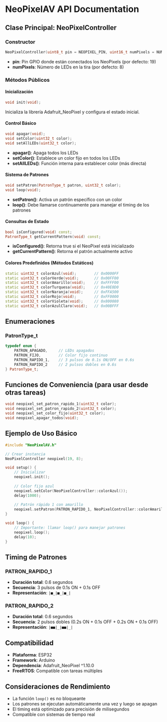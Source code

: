 # NeoPixelAV API Documentation

## Clase Principal: NeoPixelController

### Constructor
```cpp
NeoPixelController(uint8_t pin = NEOPIXEL_PIN, uint16_t numPixels = NUMPIXELS);
```
- **pin**: Pin GPIO donde están conectados los NeoPixels (por defecto: 19)
- **numPixels**: Número de LEDs en la tira (por defecto: 8)

### Métodos Públicos

#### Inicialización
```cpp
void init(void);
```
Inicializa la librería Adafruit_NeoPixel y configura el estado inicial.

#### Control Básico
```cpp
void apagar(void);
void setColor(uint32_t color);
void setAllLEDs(uint32_t color);
```
- **apagar()**: Apaga todos los LEDs
- **setColor()**: Establece un color fijo en todos los LEDs
- **setAllLEDs()**: Función interna para establecer color (más directa)

#### Sistema de Patrones
```cpp
void setPatron(PatronType_t patron, uint32_t color);
void loop(void);
```
- **setPatron()**: Activa un patrón específico con un color
- **loop()**: Debe llamarse continuamente para manejar el timing de los patrones

#### Consultas de Estado
```cpp
bool isConfigured(void) const;
PatronType_t getCurrentPattern(void) const;
```
- **isConfigured()**: Retorna true si el NeoPixel está inicializado
- **getCurrentPattern()**: Retorna el patrón actualmente activo

#### Colores Predefinidos (Métodos Estáticos)
```cpp
static uint32_t colorAzul(void);        // 0x0000FF
static uint32_t colorVerde(void);       // 0x00FF00
static uint32_t colorAmarillo(void);    // 0xFFFF00
static uint32_t colorTurquesa(void);    // 0x40E0D0
static uint32_t colorNaranja(void);     // 0xFFA500
static uint32_t colorRojo(void);        // 0xFF0000
static uint32_t colorVioleta(void);     // 0x800080
static uint32_t colorAzulClaro(void);   // 0x00BFFF
```

## Enumeraciones

### PatronType_t
```cpp
typedef enum {
    PATRON_APAGADO,     // LEDs apagados
    PATRON_FIJO,        // Color fijo continuo
    PATRON_RAPIDO_1,    // 3 pulsos de 0.1s ON/OFF en 0.6s
    PATRON_RAPIDO_2     // 2 pulsos dobles en 0.6s
} PatronType_t;
```

## Funciones de Conveniencia (para usar desde otras tareas)

```cpp
void neopixel_set_patron_rapido_1(uint32_t color);
void neopixel_set_patron_rapido_2(uint32_t color);
void neopixel_set_color_fijo(uint32_t color);
void neopixel_apagar_todos(void);
```

## Ejemplo de Uso Básico

```cpp
#include "NeoPixelAV.h"

// Crear instancia
NeoPixelController neopixel(19, 8);

void setup() {
    // Inicializar
    neopixel.init();
    
    // Color fijo azul
    neopixel.setColor(NeoPixelController::colorAzul());
    delay(1000);
    
    // Patrón rápido 1 con amarillo
    neopixel.setPatron(PATRON_RAPIDO_1, NeoPixelController::colorAmarillo());
}

void loop() {
    // Importante: llamar loop() para manejar patrones
    neopixel.loop();
    delay(10);
}
```

## Timing de Patrones

### PATRON_RAPIDO_1
- **Duración total**: 0.6 segundos
- **Secuencia**: 3 pulsos de 0.1s ON + 0.1s OFF
- **Representación**: `|■_|■_|■_|`

### PATRON_RAPIDO_2
- **Duración total**: 0.6 segundos
- **Secuencia**: 2 pulsos dobles (0.2s ON + 0.1s OFF + 0.2s ON + 0.1s OFF)
- **Representación**: `|■■|_|■■|_|`

## Compatibilidad

- **Plataforma**: ESP32
- **Framework**: Arduino
- **Dependencia**: Adafruit_NeoPixel ^1.10.0
- **FreeRTOS**: Compatible con tareas múltiples

## Consideraciones de Rendimiento

- La función `loop()` es no bloqueante
- Los patrones se ejecutan automáticamente una vez y luego se apagan
- El timing está optimizado para precisión de milisegundos
- Compatible con sistemas de tiempo real
